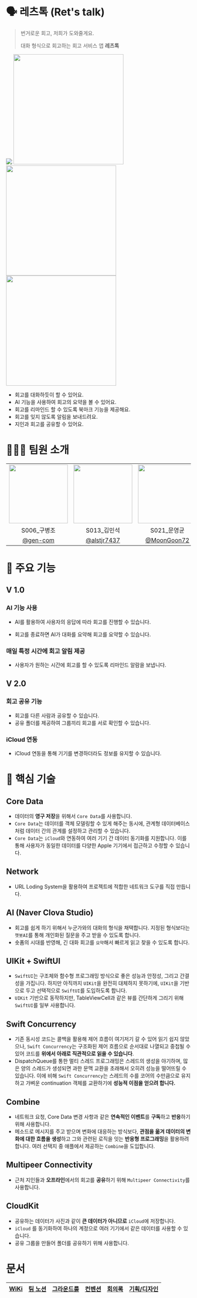 # 🗣️ 레츠톡 (Ret's talk)

> 번거로운 회고, 저희가 도와줄게요.
>
> 대화 형식으로 회고하는 회고 서비스 앱 **레츠톡**

<img src="https://github.com/user-attachments/assets/f0b1671c-a6c0-403d-9f54-31830e724d0b" />

<img src="https://github.com/user-attachments/assets/b0d17968-78bc-4d71-9edc-431877a0c02f" width="300"/>
<img src="https://github.com/user-attachments/assets/ec4cd9f3-c820-4ccf-a464-0657fd7cb340" width="300"/>
<img src="https://github.com/user-attachments/assets/10e7ba9e-4563-4057-8665-fb0ff4e0f056" width="300"/>

- 회고를 대화하듯이 할 수 있어요.
- AI 기능을 사용하여 회고의 요약을 볼 수 있어요.
- 회고를 리마인드 할 수 있도록 북마크 기능을 제공해요.
- 회고를 잊지 않도록 알림을 보내드려요.
- 지인과 회고를 공유할 수 있어요.

# 🧑🏻‍💻 팀원 소개

<table>
<tr>
    <td align="center"><img src="https://github.com/gen-com.png" width="160"></td>
    <td align="center"><img src="https://github.com/alstjr7437.png" width="160"></td>
    <td align="center"><img src="https://github.com/MoonGoon72.png" width="160"></td>
    <td align="center"><img src="https://github.com/1win2.png" width="160"></td>
</tr>
<tr>
    <td align="center">S006_구병조</td>
    <td align="center">S013_김민석</td>
    <td align="center">S021_문영균</td>
    <td align="center">S066_조한승</td>
</tr>
<tr>
    <td align="center"><a href="https://github.com/gen-com" target="_blank">@gen-com</a></td>
    <td align="center"><a href="https://github.com/alstjr7437" target="_blank">@alstjr7437</a></td>
    <td align="center"><a href="https://github.com/MoonGoon72" target="_blank">@MoonGoon72</a></td>
    <td align="center"><a href="https://github.com/1win2" target="_blank">@1win2</a></td>
</tr>
</table>

# 📱 주요 기능

## V 1.0

### AI 기능 사용

- AI를 활용하여 사용자의 응답에 따라 회고를 진행할 수 있습니다.

- 회고를 종료하면 AI가 대화를 요약해 회고를 요약할 수 있습니다.

### 매일 특정 시간에 회고 알림 제공

- 사용자가 원하는 시간에 회고를 할 수 있도록 리마인드 알람을 보냅니다.

## V 2.0

### 회고 공유 기능

- 회고를 다른 사람과 공유할 수 있습니다.
- 공유 폴더를 제공하여 그룹끼리 회고를 서로 확인할 수 있습니다.

### iCloud 연동

- iCloud 연동을 통해 기기를 변경하더라도 정보를 유지할 수 있습니다.

# 💾 핵심 기술

## Core Data

- 데이터의 **영구 저장**을 위해서 `Core Data`를 사용합니다.
- `Core Data`는 데이터를 객체 모델링할 수 있게 해주는 동시에, 관계형 데이터베이스처럼 데이터 간의 관계를 설정하고 관리할 수 있습니다.
- `Core Data`는 `iCloud`와 연동하여 여러 기기 간 데이터 동기화를 지원합니다. 이를 통해 사용자가 동일한 데이터를 다양한 Apple 기기에서 접근하고 수정할 수 있습니다.

## Network

- URL Loding System을 활용하여 프로젝트에 적합한 네트워크 도구를 직접 만듭니다.

## AI (Naver Clova Studio)

- 회고를 쉽게 하기 위해서 누군가와의 대화의 형식을 채택합니다. 지정된 형식보다는 `챗봇AI`를 통해 개인화된 질문을 주고 받을 수 있도록 합니다.
- 숏폼의 시대를 반영해, 긴 대화 회고를 `요약`해서 빠르게 읽고 찾을 수 있도록 합니다.

## UIKit + SwiftUI

- `SwiftUI`는 구조체와 함수형 프로그래밍 방식으로 좋은 성능과 안정성, 그리고 간결성을 가집니다. 하지만 아직까지 `UIKit`을 완전히 대체하지 못하기에, `UIKit`을 기반으로 두고 선택적으로 `SwiftUI`를 도입하도록 합니다.
- `UIKit` 기반으로 동작하지만, TableViewCell과 같은 뷰를 간단하게 그리기 위해 `SwiftUI`를 일부 사용합니다.

## Swift Concurrency

- 기존 동시성 코드는 콜백을 활용해 제어 흐름이 여기저기 갈 수 있어 읽기 쉽지 않았으나, `Swift Concurrency`는 구조화된 제어 흐름으로 순서대로 나열되고 중첩될 수 있어 코드를 **위에서 아래로 직관적으로 읽을 수 있습니다**.
- DispatchQueue를 통한 멀티 스레드 프로그래밍은 스레드의 생성을 야기하며, 많은 양의 스레드가 생성되면 과한 문맥 교환을 초래해서 오히려 성능을 떨어뜨릴 수 있습니다. 이에 비해 `Swift Concurrency`는 스레드의 수를 코어의 수만큼으로 유지하고 가벼운 continuation 객체를 교환하기에 **성능적 이점을 얻으려 합니다.**

## Combine

- 네트워크 요청, Core Data 변경 사항과 같은 **연속적인 이벤트**를 **구독**하고 **반응**하기 위해 사용합니다.
- 메소드로 메시지를 주고 받으며 변화에 대응하는 방식보다, **관점을 옮겨 데이터의 변화에 대한 흐름을 생성**하고 그와 관련된 로직을 잇는 **반응형 프로그래밍**을 활용하려 합니다. 여러 선택지 중 애플에서 제공하는 `Combine`을 도입합니다.

## Multipeer Connectivity

- 근처 지인들과 **오프라인**에서의 회고를 **공유**하기 위해 `Multipeer Connectivity`를 사용합니다.

## CloudKit

- 공유하는 데이터가 사진과 같이 **큰 데이터가 아니므로** `iCloud`에 저장합니다.
- `iCloud` 를 동기화하여 하나의 계정으로 여러 기기에서 같은 데이터를 사용할 수 있습니다.
- 공유 그룹을 만들어 폴더를 공유하기 위해 사용합니다.

# 문서

| [WiKi](https://github.com/boostcampwm-2024/iOS01-boostproject/wiki) | [팀 노션](https://level-mole-239.notion.site/129124f2c5a480348bf1d5f4b1a4b5b7?pvs=4) | [그라운드룰](https://github.com/boostcampwm-2024/iOS01-boostproject/wiki/%EA%B7%B8%EB%9D%BC%EC%9A%B4%EB%93%9C%EB%A3%B0) | [컨벤션](https://github.com/boostcampwm-2024/iOS01-boostproject/wiki/%EC%BB%A8%EB%B2%A4%EC%85%98) | [회의록](https://level-mole-239.notion.site/129124f2c5a481cebb50e2ec49310ba2?pvs=4) | [기획/디자인](https://www.figma.com/design/zMfreNb94N10uKDHizHXF5/Ret's-Talk?node-id=66-1872&t=C78fv57BD0ACgwct-1) |
| :-----------------------------------------------------------------: | :----------------------------------------------------------------------------------: | :---------------------------------------------------------------------------------------------------------------------: | :-----------------------------------------------------------------------------------------------: | :---------------------------------------------------------------------------------: | :----------------------------------------------------------------------------------------------------------------: |
